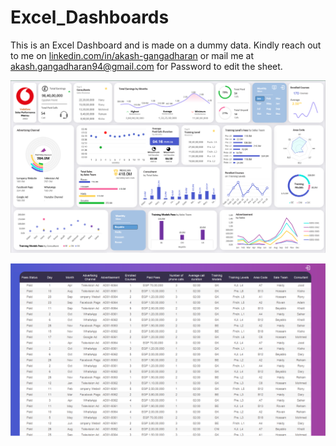 # Excel_Dashboards
This is an Excel Dashboard and is made on a dummy data.
Kindly reach out to me on [linkedin.com/in/akash-gangadharan](https://www.linkedin.com/in/akash-gangadharan/) or mail me at akash.gangadharan94@gmail.com for Password to edit the sheet.

![Excel Dashboard](https://github.com/akashgangadharan/Excel_Dashboards/blob/main/Dashboard.PNG)

![Excel Dashboard](https://github.com/akashgangadharan/Excel_Dashboards/blob/main/dataset.PNG)

